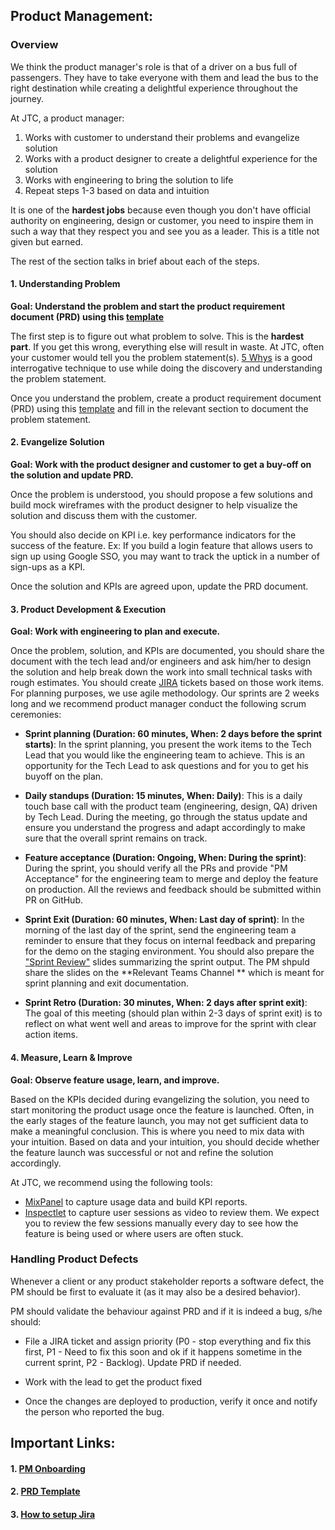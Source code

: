 ## Product Management:

### Overview

We think the product manager's role is that of a driver on a bus full of passengers. They have to take everyone with them and lead the bus to the right destination while creating a delightful experience throughout the journey.

At JTC, a product manager:

1. Works with customer to understand their problems and evangelize solution
2. Works with a product designer to create a delightful experience for the solution
3. Works with engineering to bring the solution to life
4. Repeat steps 1-3 based on data and intuition

It is one of the **hardest jobs** because even though you don't have official authority on engineering, design or customer, you need to inspire them in such a way that they respect you and see you as a leader. This is a title not given but earned.

The rest of the section talks in brief about each of the steps.

#### 1. Understanding Problem

**Goal: Understand the problem and start the product requirement document (PRD) using this [template](https://github.com/jalantechnologies/handbook/blob/main/product-management/PRD%20Template.md)**

The first step is to figure out what problem to solve. This is the **hardest part**. If you get this wrong, everything else will result in waste. At JTC, often your customer would tell you the problem statement(s). [5 Whys](https://en.wikipedia.org/wiki/Five_whys) is a good interrogative technique to use while doing the discovery and understanding the problem statement.

Once you understand the problem, create a product requirement document (PRD) using this [template](https://github.com/jalantechnologies/handbook/blob/main/product-management/PRD%20Template.md) and fill in the relevant section to document the problem statement.

#### 2. Evangelize Solution

**Goal: Work with the product designer and customer to get a buy-off on the solution and update PRD.**

Once the problem is understood, you should propose a few solutions and build mock wireframes with the product designer to help visualize the solution and discuss them with the customer.

You should also decide on KPI i.e. key performance indicators for the success of the feature. Ex: If you build a login feature that allows users to sign up using Google SSO, you may want to track the uptick in a number of sign-ups as a KPI.

Once the solution and KPIs are agreed upon, update the PRD document.

#### 3. Product Development & Execution

**Goal: Work with engineering to plan and execute.**

Once the problem, solution, and KPIs are documented, you should share the document with the tech lead and/or engineers and ask him/her to design the solution and help break down the work into small technical tasks with rough estimates. You should create [JIRA](https://www.atlassian.com/software/jira) tickets based on those work items. For planning purposes, we use agile methodology. Our sprints are 2 weeks long and we recommend product manager conduct the following scrum ceremonies:

-   **Sprint planning (Duration: 60 minutes, When: 2 days before the sprint starts)**: In the sprint planning, you present the work items to the Tech Lead that you would like the engineering team to achieve. This is an opportunity for the Tech Lead to ask questions and for you to get his buyoff on the plan.

-   **Daily standups (Duration: 15 minutes, When: Daily)**: This is a daily touch base call with the product team (engineering, design, QA) driven by Tech Lead. During the meeting, go through the status update and ensure you understand the progress and adapt accordingly to make sure that the overall sprint remains on track. 

- **Feature acceptance (Duration: Ongoing, When: During the sprint)**: During the sprint, you should verify all the PRs and provide "PM Acceptance" for the engineering team to merge and deploy the feature on production. All the reviews and feedback should be submitted within PR on GitHub. 

-   **Sprint Exit (Duration: 60 minutes, When: Last day of sprint)**: In the morning of the last day of the sprint, send the engineering team a reminder to ensure that they focus on internal feedback and preparing for the demo on the staging environment. You should also prepare the ["Sprint Review"](https://jalantechnology.sharepoint.com/:p:/s/JTC/Ea0gpWXBwy1LixBUfPo2qNYBrAaK3Ju07bgEkjCbQhZVag?e=1R2YK8) slides summarizing the sprint output. The PM shpuld share the slides on the **Relevant Teams Channel ** which is meant for sprint planning and exit documentation.

-   **Sprint Retro (Duration: 30 minutes, When: 2 days after sprint exit)**: The goal of this meeting (should plan within 2-3 days of sprint exit) is to reflect on what went well and areas to improve for the sprint with clear action items.

#### 4. Measure, Learn & Improve

**Goal: Observe feature usage, learn, and improve.**

Based on the KPIs decided during evangelizing the solution, you need to start monitoring the product usage once the feature is launched. Often, in the early stages of the feature launch, you may not get sufficient data to make a meaningful conclusion. This is where you need to mix data with your intuition. Based on data and your intuition, you should decide whether the feature launch was successful or not and refine the solution accordingly.

At JTC, we recommend using the following tools:

-   [MixPanel](https://mixpanel.com/) to capture usage data and build KPI reports.
-   [Inspectlet](https://www.inspectlet.com/) to capture user sessions as video to review them. We expect you to review the few sessions manually every day to see how the feature is being used or where users are often stuck.

### Handling Product Defects

Whenever a client or any product stakeholder reports a software defect, the PM should be first to evaluate it (as it may also be a desired behavior).

PM should validate the behaviour against PRD and if it is indeed a bug, s/he should:

-   File a JIRA ticket and assign priority (P0 - stop everything and fix this first, P1 - Need to fix this soon and ok if it happens sometime in the current sprint, P2 - Backlog). Update PRD if needed.

-   Work with the lead to get the product fixed

-   Once the changes are deployed to production, verify it once and notify the person who reported the bug.

## Important Links:

#### 1. [PM Onboarding](https://github.com/jalantechnologies/handbook/blob/main/product-management/onboarding.md)
#### 2. [PRD Template](https://github.com/jalantechnologies/handbook/blob/main/product-management/PRD%20Template.md)
#### 3. [How to setup Jira](https://jalantechnology-my.sharepoint.com/:w:/g/personal/mohit_jalantechnologies_com/EQzTc5JKxuxPjFvgo8nz_skByByJoRKT_qHZwHuYgHcWrA)
